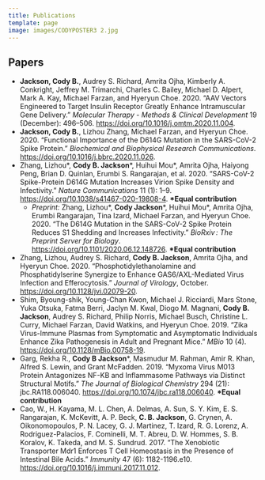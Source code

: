 ```yaml
---
title: Publications
template: page
image: images/CODYPOSTER3 2.jpg
---
```

## Papers

+ **Jackson, Cody B.**, Audrey S. Richard, Amrita Ojha, Kimberly A. Conkright, Jeffrey M. Trimarchi, Charles C. Bailey, Michael D. Alpert, Mark A. Kay, Michael Farzan, and Hyeryun Choe. 2020. “AAV Vectors Engineered to Target Insulin Receptor Greatly Enhance Intramuscular Gene Delivery.” _Molecular Therapy - Methods & Clinical Development_ 19 (December): 496–506. https://doi.org/10.1016/j.omtm.2020.11.004.
+ **Jackson, Cody B.**, Lizhou Zhang, Michael Farzan, and Hyeryun Choe. 2020. “Functional Importance of the D614G Mutation in the SARS-CoV-2 Spike Protein.” _Biochemical and Biophysical Research Communications_. https://doi.org/10.1016/j.bbrc.2020.11.026.
+ Zhang, Lizhou*, **Cody B. Jackson***, Huihui Mou*, Amrita Ojha, Haiyong Peng, Brian D. Quinlan, Erumbi S. Rangarajan, et al. 2020. “SARS-CoV-2 Spike-Protein D614G Mutation Increases Virion Spike Density and Infectivity.” _Nature Communications_ 11 (1): 1–9. https://doi.org/10.1038/s41467-020-19808-4. **\*Equal contribution**
  + _Preprint:_ Zhang, Lizhou*, **Cody Jackson***, Huihui Mou*, Amrita Ojha, Erumbi Rangarajan, Tina Izard, Michael Farzan, and Hyeryun Choe. 2020. “The D614G Mutation in the SARS-CoV-2 Spike Protein Reduces S1 Shedding and Increases Infectivity.” _BioRxiv : The Preprint Server for Biology_. https://doi.org/10.1101/2020.06.12.148726. **\*Equal contribution**
+ Zhang, Lizhou, Audrey S. Richard, **Cody B. Jackson**, Amrita Ojha, and Hyeryun Choe. 2020. “Phosphotidylethanolamine and Phosphatidylserine Synergize to Enhance GAS6/AXL-Mediated Virus Infection and Efferocytosis.” _Journal of Virology_, October. https://doi.org/10.1128/jvi.02079-20.
+ Shim, Byoung-shik, Young-Chan Kwon, Michael J. Ricciardi, Mars Stone, Yuka Otsuka, Fatma Berri, Jaclyn M. Kwal, Diogo M. Magnani, **Cody B. Jackson**, Audrey S. Richard, Philip Norris, Michael Busch, Christine L. Curry, Michael Farzan, David Watkins, and Hyeryun Choe. 2019. “Zika Virus-Immune Plasmas from Symptomatic and Asymptomatic Individuals Enhance Zika Pathogenesis in Adult and Pregnant Mice.” _MBio_ 10 (4). https://doi.org/10.1128/mBio.00758-19.
+ Garg, Rekha R., **Cody B Jackson***, Masmudur M. Rahman, Amir R. Khan, Alfred S. Lewin, and Grant McFadden. 2019. “Myxoma Virus M013 Protein Antagonizes NF-ΚB and Inflammasome Pathways via Distinct Structural Motifs.” _The Journal of Biological Chemistry_ 294 (21): jbc.RA118.006040. https://doi.org/10.1074/jbc.ra118.006040. **\*Equal contribution**
+ Cao, W., H. Kayama, M. L. Chen, A. Delmas, A. Sun, S. Y. Kim, E. S. Rangarajan, K. McKevitt, A. P. Beck, **C. B. Jackson**, G. Crynen, A. Oikonomopoulos, P. N. Lacey, G. J. Martinez, T. Izard, R. G. Lorenz, A. Rodriguez-Palacios, F. Cominelli, M. T. Abreu, D. W. Hommes, S. B. Koralov, K. Takeda, and M. S. Sundrud. 2017. “The Xenobiotic Transporter Mdr1 Enforces T Cell Homeostasis in the Presence of Intestinal Bile Acids.” _Immunity_ 47 (6): 1182-1196.e10. https://doi.org/10.1016/j.immuni.2017.11.012.